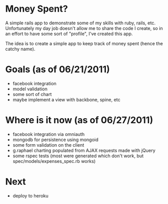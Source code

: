 Money Spent?
============

A simple rails app to demonstrate some of my skills with ruby, rails, etc. Unfortunately my day job doesn't allow me to share the code I create, so in an effort to have some sort of "profile", I've created this app.

The idea is to create a simple app to keep track of money spent (hence the catchy name).

Goals (as of 06/21/2011)
========================

* facebook integration
* model validation
* some sort of chart
* maybe implement a view with backbone, spine, etc


 Where is it now (as of 06/27/2011)
 ==================================

 * facebook integration via omniauth
 * mongodb for persistence using mongoid
 * some form validation on the client
 * g.raphael charting populated from AJAX requests made with jQuery
 * some rspec tests (most were generated which don't work, but spec/models/expenses_spec.rb works)

 Next
 ====

 * deploy to heroku